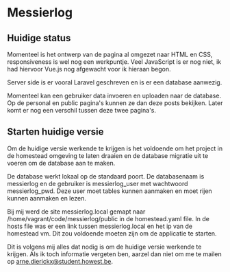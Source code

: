 # Messierlog
## Huidige status
Momenteel is het ontwerp van de pagina al omgezet naar HTML en CSS, responsiveness is wel nog een werkpuntje. Veel JavaScript is er nog niet, ik had hiervoor Vue.js nog afgewacht voor ik hieraan begon.

Server side is er vooral Laravel geschreven en is er een database aanwezig.

Momenteel kan een gebruiker data invoeren en uploaden naar de database. Op de personal en public pagina's kunnen ze dan deze posts bekijken. Later komt er nog een verschil tussen deze twee pagina's.

## Starten huidige versie
Om de huidige versie werkende te krijgen is het voldoende om het project in de homestead omgeving te laten draaien en de database migratie uit te voeren om de database aan te maken.

De database werkt lokaal op de standaard poort. De databasenaam is messierlog en de gebruiker is messierlog\_user met wachtwoord messierlog\_pwd. Deze user moet tables kunnen aanmaken en moet rijen kunnen aanmaken en lezen.

Bij mij werd de site messierlog.local gemapt naar /home/vagrant/code/messierlog/public in de homestead.yaml file. In de hosts file was er een link tussen messierlog.local en het ip van de homestead vm. Dit zou voldoende moeten zijn om de applicatie te starten.

Dit is volgens mij alles dat nodig is om de huidige versie werkende te krijgen. Als ik toch informatie vergeten ben, aarzel dan niet om me te mailen op arne.dierickx@student.howest.be.